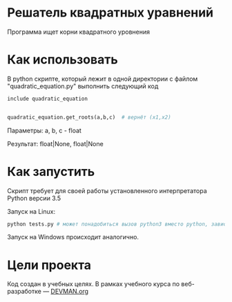 # Решатель квадратных уравнений

Программа ищет корни квадратного уровнения

# Как использовать

В python скрипте, который лежит в одной директории с файлом
"quadratic_equation.py" выполнить следующий код

```python
include quadratic_equation


quadratic_equation.get_roots(a,b,c)  # вернёт (x1,x2)
```
Параметры:
a, b, c - float

Результат:
float|None, float|None

# Как запустить

Скрипт требует для своей работы установленного интерпретатора Python версии 3.5

Запуск на Linux:

```bash
python tests.py # может понадобиться вызов python3 вместо python, зависит от настроек операционной системы
```

Запуск на Windows происходит аналогично.

# Цели проекта

Код создан в учебных целях. В рамках учебного курса по веб-разработке ― [DEVMAN.org](https://devman.org)
